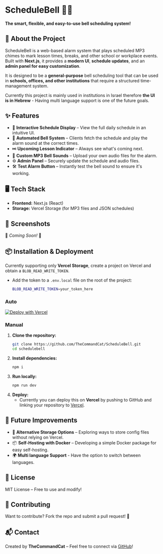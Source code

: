 # ScheduleBell 📅🔔

**The smart, flexible, and easy-to-use bell scheduling system!**

## 🚀 About the Project

ScheduleBell is a web-based alarm system that plays scheduled MP3 chimes to mark lesson times, breaks, and other school or workplace events. Built with **Next.js**, it provides a **modern UI**, **schedule updates**, and an **admin panel for easy customization**.

It is designed to be a **general-purpose** bell scheduling tool that can be used in **schools, offices, and other institutions** that require a structured time-management system.

Currently this project is mainly used in institutions in Israel therefore **the UI is in Hebrew** - Having multi language support is one of the future goals.

## ✨ Features

- 📆 **Interactive Schedule Display** – View the full daily schedule in an intuitive UI.
- 🔔 **Automated Bell System** – Clients fetch the schedule and play the alarm sound at the correct times.
- ⏭️ **Upcoming Lesson Indicator** – Always see what's coming next.
- 🎵 **Custom MP3 Bell Sounds** – Upload your own audio files for the alarm.
- ⚙️ **Admin Panel** – Securely update the schedule and audio files.
- 🛠️ **Test Alarm Button** – Instantly test the bell sound to ensure it's working.

## 🖥️ Tech Stack

- **Frontend:** Next.js (React)
- **Storage:** Vercel Storage (for MP3 files and JSON schedules)

## 📸 Screenshots

🚀 _Coming Soon!_ 🚀

## 📦 Installation & Deployment

Currently supporting only **Vercel Storage**, create a project on Vercel and obtain a `BLOB_READ_WRITE_TOKEN`.

- Add the token to a `.env.local` file on the root of the project:
  ```bash
  BLOB_READ_WRITE_TOKEN=your_token_here
  ```

### Auto

[![Deploy with Vercel](https://vercel.com/button)](https://vercel.com/new/clone?repository-url=https://github.com/TheCommandCat/ScheduleBell)

### Manual

1. **Clone the repository:**
   ```bash
   git clone https://github.com/TheCommandCat/ScheduleBell.git
   cd schedulebell
   ```
2. **Install dependencies:**
   ```bash
   npm i
   ```
3. **Run locally:**
   ```bash
   npm run dev
   ```
4. **Deploy:**
   - Currently you can deploy this on **Vercel** by pushing to GitHub and linking your repository to [Vercel](https://vercel.com).

## 🎯 Future Improvements

- 🔄 **Alternative Storage Options** – Exploring ways to store config files without relying on Vercel.
- 📦 **Self-Hosting with Docker** – Developing a simple Docker package for easy self-hosting.
- 🌍 **Multi language Support** - Have the option to switch between languages.

## 📜 License

MIT License – Free to use and modify!

## 🤝 Contributing

Want to contribute? Fork the repo and submit a pull request! 🚀

## 📬 Contact

Created by **TheCommandCat** – Feel free to connect via [GitHub](https://github.com/thecommandcat)!
